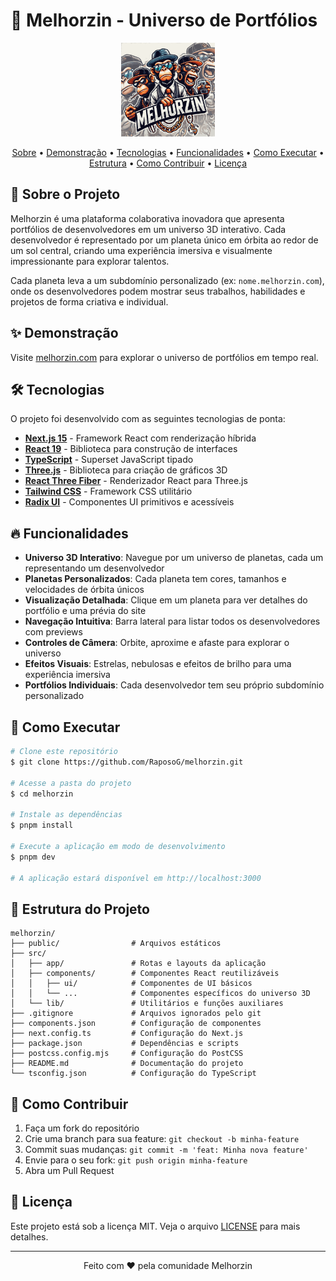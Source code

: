 # 🌌 Melhorzin - Universo de Portfólios

<p align="center">
  <img src="public/icon.svg" alt="Melhorzin Logo" width="150" />
</p>

<p align="center">
  <a href="#-sobre-o-projeto">Sobre</a> •
  <a href="#-demonstração">Demonstração</a> •
  <a href="#-tecnologias">Tecnologias</a> •
  <a href="#-funcionalidades">Funcionalidades</a> •
  <a href="#-como-executar">Como Executar</a> •
  <a href="#-estrutura-do-projeto">Estrutura</a> •
  <a href="#-como-contribuir">Como Contribuir</a> •
  <a href="#-licença">Licença</a>
</p>

## 🚀 Sobre o Projeto

Melhorzin é uma plataforma colaborativa inovadora que apresenta portfólios de desenvolvedores em um universo 3D interativo. Cada desenvolvedor é representado por um planeta único em órbita ao redor de um sol central, criando uma experiência imersiva e visualmente impressionante para explorar talentos.

Cada planeta leva a um subdomínio personalizado (ex: `nome.melhorzin.com`), onde os desenvolvedores podem mostrar seus trabalhos, habilidades e projetos de forma criativa e individual.

## ✨ Demonstração

Visite [melhorzin.com](https://melhorzin.com) para explorar o universo de portfólios em tempo real.

## 🛠 Tecnologias

O projeto foi desenvolvido com as seguintes tecnologias de ponta:

- **[Next.js 15](https://nextjs.org/)** - Framework React com renderização híbrida
- **[React 19](https://react.dev/)** - Biblioteca para construção de interfaces
- **[TypeScript](https://www.typescriptlang.org/)** - Superset JavaScript tipado
- **[Three.js](https://threejs.org/)** - Biblioteca para criação de gráficos 3D
- **[React Three Fiber](https://docs.pmnd.rs/react-three-fiber)** - Renderizador React para Three.js
- **[Tailwind CSS](https://tailwindcss.com/)** - Framework CSS utilitário
- **[Radix UI](https://www.radix-ui.com/)** - Componentes UI primitivos e acessíveis

## 🔥 Funcionalidades

- **Universo 3D Interativo**: Navegue por um universo de planetas, cada um representando um desenvolvedor
- **Planetas Personalizados**: Cada planeta tem cores, tamanhos e velocidades de órbita únicos
- **Visualização Detalhada**: Clique em um planeta para ver detalhes do portfólio e uma prévia do site
- **Navegação Intuitiva**: Barra lateral para listar todos os desenvolvedores com previews
- **Controles de Câmera**: Orbite, aproxime e afaste para explorar o universo
- **Efeitos Visuais**: Estrelas, nebulosas e efeitos de brilho para uma experiência imersiva
- **Portfólios Individuais**: Cada desenvolvedor tem seu próprio subdomínio personalizado

## 🚀 Como Executar

```bash
# Clone este repositório
$ git clone https://github.com/RaposoG/melhorzin.git

# Acesse a pasta do projeto
$ cd melhorzin

# Instale as dependências
$ pnpm install

# Execute a aplicação em modo de desenvolvimento
$ pnpm dev

# A aplicação estará disponível em http://localhost:3000
```

## 📁 Estrutura do Projeto

```
melhorzin/
├── public/                # Arquivos estáticos
├── src/
│   ├── app/               # Rotas e layouts da aplicação
│   ├── components/        # Componentes React reutilizáveis
│   │   ├── ui/            # Componentes de UI básicos
│   │   └── ...            # Componentes específicos do universo 3D
│   └── lib/               # Utilitários e funções auxiliares
├── .gitignore             # Arquivos ignorados pelo git
├── components.json        # Configuração de componentes
├── next.config.ts         # Configuração do Next.js
├── package.json           # Dependências e scripts
├── postcss.config.mjs     # Configuração do PostCSS
├── README.md              # Documentação do projeto
└── tsconfig.json          # Configuração do TypeScript
```

## 🤝 Como Contribuir

1. Faça um fork do repositório
2. Crie uma branch para sua feature: `git checkout -b minha-feature`
3. Commit suas mudanças: `git commit -m 'feat: Minha nova feature'`
4. Envie para o seu fork: `git push origin minha-feature`
5. Abra um Pull Request

## 📝 Licença

Este projeto está sob a licença MIT. Veja o arquivo [LICENSE](LICENSE) para mais detalhes.

---

<p align="center">
  Feito com ❤️ pela comunidade Melhorzin
</p>
